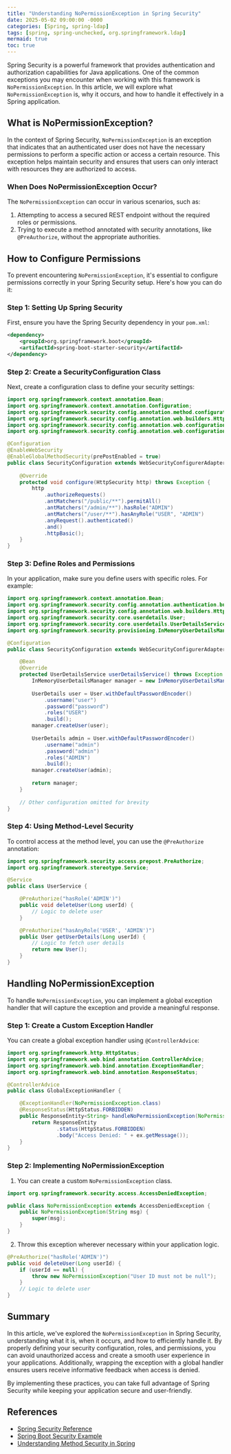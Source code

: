 ```yaml
---
title: "Understanding NoPermissionException in Spring Security"
date: 2025-05-02 09:00:00 -0000
categories: [Spring, spring-ldap]
tags: [spring, spring-unchecked, org.springframework.ldap]
mermaid: true
toc: true
---
```



Spring Security is a powerful framework that provides authentication and authorization capabilities for Java applications. One of the common exceptions you may encounter when working with this framework is `NoPermissionException`. In this article, we will explore what `NoPermissionException` is, why it occurs, and how to handle it effectively in a Spring application.

## What is NoPermissionException?

In the context of Spring Security, `NoPermissionException` is an exception that indicates that an authenticated user does not have the necessary permissions to perform a specific action or access a certain resource. This exception helps maintain security and ensures that users can only interact with resources they are authorized to access.

### When Does NoPermissionException Occur?

The `NoPermissionException` can occur in various scenarios, such as:

1. Attempting to access a secured REST endpoint without the required roles or permissions.
2. Trying to execute a method annotated with security annotations, like `@PreAuthorize`, without the appropriate authorities.

## How to Configure Permissions

To prevent encountering `NoPermissionException`, it's essential to configure permissions correctly in your Spring Security setup. Here's how you can do it:

### Step 1: Setting Up Spring Security

First, ensure you have the Spring Security dependency in your `pom.xml`:

```xml
<dependency>
    <groupId>org.springframework.boot</groupId>
    <artifactId>spring-boot-starter-security</artifactId>
</dependency>
```

### Step 2: Create a SecurityConfiguration Class

Next, create a configuration class to define your security settings:

```java
import org.springframework.context.annotation.Bean;
import org.springframework.context.annotation.Configuration;
import org.springframework.security.config.annotation.method.configuration.EnableGlobalMethodSecurity;
import org.springframework.security.config.annotation.web.builders.HttpSecurity;
import org.springframework.security.config.annotation.web.configuration.EnableWebSecurity;
import org.springframework.security.config.annotation.web.configuration.WebSecurityConfigurerAdapter;

@Configuration
@EnableWebSecurity
@EnableGlobalMethodSecurity(prePostEnabled = true)
public class SecurityConfiguration extends WebSecurityConfigurerAdapter {
    
    @Override
    protected void configure(HttpSecurity http) throws Exception {
        http
            .authorizeRequests()
            .antMatchers("/public/**").permitAll()
            .antMatchers("/admin/**").hasRole("ADMIN")
            .antMatchers("/user/**").hasAnyRole("USER", "ADMIN")
            .anyRequest().authenticated()
            .and()
            .httpBasic();
    }
}
```

### Step 3: Define Roles and Permissions

In your application, make sure you define users with specific roles. For example:

```java
import org.springframework.context.annotation.Bean;
import org.springframework.security.config.annotation.authentication.builders.AuthenticationManagerBuilder;
import org.springframework.security.config.annotation.web.builders.HttpSecurity;
import org.springframework.security.core.userdetails.User;
import org.springframework.security.core.userdetails.UserDetailsService;
import org.springframework.security.provisioning.InMemoryUserDetailsManager;

@Configuration
public class SecurityConfiguration extends WebSecurityConfigurerAdapter {

    @Bean
    @Override
    protected UserDetailsService userDetailsService() throws Exception {
        InMemoryUserDetailsManager manager = new InMemoryUserDetailsManager();
        
        UserDetails user = User.withDefaultPasswordEncoder()
            .username("user")
            .password("password")
            .roles("USER")
            .build();
        manager.createUser(user);
        
        UserDetails admin = User.withDefaultPasswordEncoder()
            .username("admin")
            .password("admin")
            .roles("ADMIN")
            .build();
        manager.createUser(admin);
        
        return manager;
    }
    
    // Other configuration omitted for brevity
}
```

### Step 4: Using Method-Level Security

To control access at the method level, you can use the `@PreAuthorize` annotation:

```java
import org.springframework.security.access.prepost.PreAuthorize;
import org.springframework.stereotype.Service;

@Service
public class UserService {

    @PreAuthorize("hasRole('ADMIN')")
    public void deleteUser(Long userId) {
        // Logic to delete user
    }

    @PreAuthorize("hasAnyRole('USER', 'ADMIN')")
    public User getUserDetails(Long userId) {
        // Logic to fetch user details
        return new User();
    }
}
```

## Handling NoPermissionException

To handle `NoPermissionException`, you can implement a global exception handler that will capture the exception and provide a meaningful response.

### Step 1: Create a Custom Exception Handler

You can create a global exception handler using `@ControllerAdvice`:

```java
import org.springframework.http.HttpStatus;
import org.springframework.web.bind.annotation.ControllerAdvice;
import org.springframework.web.bind.annotation.ExceptionHandler;
import org.springframework.web.bind.annotation.ResponseStatus;

@ControllerAdvice
public class GlobalExceptionHandler {

    @ExceptionHandler(NoPermissionException.class)
    @ResponseStatus(HttpStatus.FORBIDDEN)
    public ResponseEntity<String> handleNoPermissionException(NoPermissionException ex) {
        return ResponseEntity
                .status(HttpStatus.FORBIDDEN)
                .body("Access Denied: " + ex.getMessage());
    }
}
```

### Step 2: Implementing NoPermissionException

1. You can create a custom `NoPermissionException` class.

```java
import org.springframework.security.access.AccessDeniedException;

public class NoPermissionException extends AccessDeniedException {
    public NoPermissionException(String msg) {
        super(msg);
    }
}
```

2. Throw this exception wherever necessary within your application logic.

```java
@PreAuthorize("hasRole('ADMIN')")
public void deleteUser(Long userId) {
    if (userId == null) {
        throw new NoPermissionException("User ID must not be null");
    }
    // Logic to delete user
}
```

## Summary

In this article, we've explored the `NoPermissionException` in Spring Security, understanding what it is, when it occurs, and how to efficiently handle it. By properly defining your security configuration, roles, and permissions, you can avoid unauthorized access and create a smooth user experience in your applications. Additionally, wrapping the exception with a global handler ensures users receive informative feedback when access is denied.

By implementing these practices, you can take full advantage of Spring Security while keeping your application secure and user-friendly.

## References
- [Spring Security Reference](https://docs.spring.io/spring-security/site/docs/current/reference/html5/)
- [Spring Boot Security Example](https://spring.io/guides/gs/securing-web/)
- [Understanding Method Security in Spring](https://docs.spring.io/spring-security/site/docs/current/reference/html5/#method-security)
